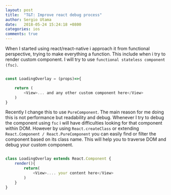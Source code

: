 ```yaml
---
layout: post
title:  "T&T: Improve react debug process"
author: Sergio Utama
date:   2018-05-24 15:24:18 +0800
categories: ios
comments: true
---
```


When I started using react/react-native i approach it from functional perspective, trying to make everything a function. This include when i try to render custom component. I will try to use  `functional stateless component (fsc)`.

```javascript

const LoadingOverlay = (props)=>{

    return (
        <View>... and any other custom component here</View>
    )
}

```

Recently I change this to use `PureComponent`. The main reason for me doing this is not performance but readability and debug. Whenever I try to debug the component using `fsc` i will have difficulties looking for that component within DOM. However by using `React.createClass` or extending `React.Component / React.PureComponent` you can easily find or filter the component based on its class name. This will help you to traverse DOM and debug your custom component.


```js

class LoadingOverlay extends React.Component {
    render(){
        return(
            <View>.... your content here</View>
        )
    }
}

```



